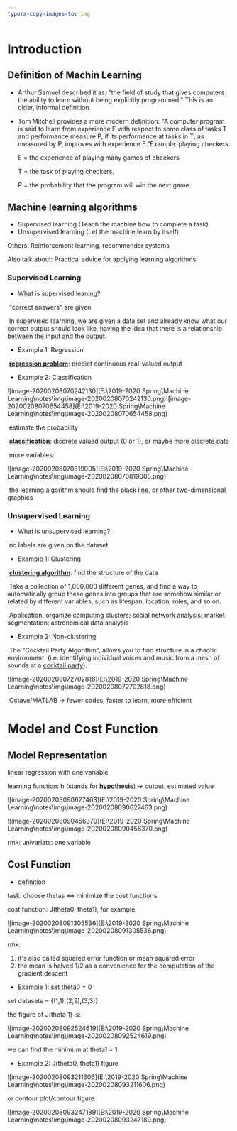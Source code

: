 ```yaml
---
typora-copy-images-to: img
---
```


# Introduction

## Definition of Machin Learning

- Arthur Samuel described it as: "the field of study that gives computers the ability to learn without being explicitly programmed." This is an older, informal definition.

- Tom Mitchell provides a more modern definition: "A computer program is said to learn from experience E with respect to some class of tasks T and performance measure P, if its performance at tasks in T, as measured by P, improves with experience E."Example: playing checkers.

  E = the experience of playing many games of checkers

  T = the task of playing checkers.

  P = the probability that the program will win the next game.

## Machine learning algorithms

- Supervised learning (Teach the machine how to complete a task)
- Unsupervised learning (Let the machine learn by itself)

Others: Reinforcement learning, recommender systems

Also talk about: Practical advice for applying learning algorithms

### Supervised Learning

- What is supervised leaning?

​	"correct answers" are given

​	In supervised learning, we are given a data set and already know what our correct output should look like, having the idea that there is a relationship between the input and the output.

- Example 1: Regression

​	<u>**regression problem**</u>: predict continuous real-valued output

- Example 2: Classification

![image-20200208070242130](E:\2019-2020 Spring\Machine Learning\notes\img\image-20200208070242130.png)![image-20200208070654458](E:\2019-2020 Spring\Machine Learning\notes\img\image-20200208070654458.png)

​	estimate the probability

​	<u>**classification**</u>: discrete valued output (0 or 1), or maybe more discrete data 

​	more variables:

![image-20200208070819005](E:\2019-2020 Spring\Machine Learning\notes\img\image-20200208070819005.png)

​	the learning algorithm should find the black line, or other two-dimensional graphics

### Unsupervised Learning

- What is unsupervised learning?

​	no labels are given on the dataset

- Example 1: Clustering

​	<u>**clustering algorithm**</u>: find the structure of the data

​	Take a collection of 1,000,000 different genes, and find a way to automatically group these genes into groups that are somehow similar or related by different variables, such as lifespan, location, roles, and so on.

​	Application: organize computing clusters; social network analysis; market segmentation; astronomical data analysis

- Example 2: Non-clustering

​	The "Cocktail Party Algorithm", allows you to find structure in a chaotic environment. (i.e. identifying individual voices and music from a mesh of sounds at a [cocktail party](https://en.wikipedia.org/wiki/Cocktail_party_effect)).

![image-20200208072702818](E:\2019-2020 Spring\Machine Learning\notes\img\image-20200208072702818.png)

​	Octave/MATLAB -> fewer codes, faster to learn, more efficient

# Model and Cost Function

## Model Representation

linear regression with one variable

learning function: h (stands for **<u>hypothesis</u>**) -> output: estimated value

![image-20200208090627463](E:\2019-2020 Spring\Machine Learning\notes\img\image-20200208090627463.png)

![image-20200208090456370](E:\2019-2020 Spring\Machine Learning\notes\img\image-20200208090456370.png)

rmk: univariate: one variable

## Cost Function

- definition

task: choose thetas <=> minimize the cost functions

cost function:  J(theta0, theta1), for example:

![image-20200208091305536](E:\2019-2020 Spring\Machine Learning\notes\img\image-20200208091305536.png)

rmk: 

1.  it's also called squared error function or mean squared error
2. the mean is halved 1/2 as a convenience for the computation of the gradient descent

- Example 1: set theta0 = 0

set datasets = {(1,1),(2,2),(3,3)}

the figure of J(theta 1) is:

![image-20200208092524619](E:\2019-2020 Spring\Machine Learning\notes\img\image-20200208092524619.png)

we can find the minimum at theta1 = 1.

- Example 2: J(theta0, theta1) figure

![image-20200208093211606](E:\2019-2020 Spring\Machine Learning\notes\img\image-20200208093211606.png)

or contour plot/contour figure

![image-20200208093247189](E:\2019-2020 Spring\Machine Learning\notes\img\image-20200208093247189.png)